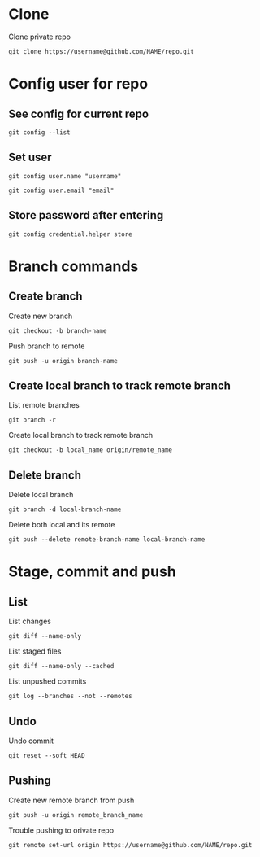 # Clone

Clone private repo

`git clone https://username@github.com/NAME/repo.git`

# Config user for repo

## See config for current repo

`git config --list`

## Set user

`git config user.name "username"`

`git config user.email "email"`

## Store password after entering

`git config credential.helper store`

# Branch commands

## Create branch

Create new branch

`git checkout -b branch-name`

Push branch to remote

`git push -u origin branch-name`

## Create local branch to track remote branch

List remote branches

`git branch -r`

Create local branch to track remote branch

`git checkout -b local_name origin/remote_name`

## Delete branch

Delete local branch

`git branch -d local-branch-name`

Delete both local and its remote

`git push --delete remote-branch-name local-branch-name`

# Stage, commit and push

## List

List changes

`git diff --name-only`

List staged files

`git diff --name-only --cached`

List unpushed commits

`git log --branches --not --remotes`

## Undo

Undo commit

`git reset --soft HEAD`

## Pushing

Create new remote branch from push

`git push -u origin remote_branch_name`

Trouble pushing to orivate repo

`git remote set-url origin https://username@github.com/NAME/repo.git`